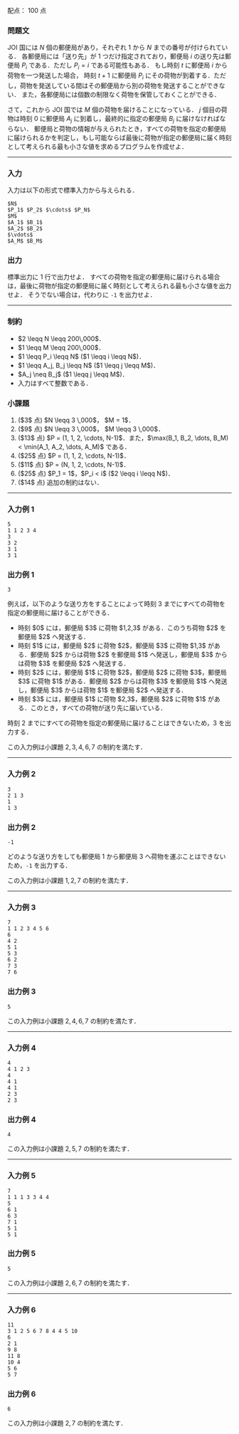 配点： $100$ 点

### 問題文

JOI 国には $N$ 個の郵便局があり，それぞれ $1$ から $N$ までの番号が付けられている．
各郵便局には「送り先」が $1$ つだけ指定されており，郵便局 $i$ の送り先は郵便局 $P_i$ である．ただし $P_i = i$ である可能性もある．
もし時刻 $t$ に郵便局 $i$ から荷物を一つ発送した場合， 時刻 $t + 1$ に郵便局 $P_i$ にその荷物が到着する．ただし，荷物を発送している間はその郵便局から別の荷物を発送することができない．
また，各郵便局には個数の制限なく荷物を保管しておくことができる．

さて，これから JOI 国では $M$ 個の荷物を届けることになっている．
$j$ 個目の荷物は時刻 $0$ に郵便局 $A_j$ に到着し，最終的に指定の郵便局 $B_j$ に届けなければならない．
郵便局と荷物の情報が与えられたとき，すべての荷物を指定の郵便局に届けられるかを判定し，もし可能ならば最後に荷物が指定の郵便局に届く時刻として考えられる最も小さな値を求めるプログラムを作成せよ．

---

### 入力

入力は以下の形式で標準入力から与えられる．

~~~
$N$
$P_1$ $P_2$ $\cdots$ $P_N$
$M$
$A_1$ $B_1$
$A_2$ $B_2$
$\vdots$
$A_M$ $B_M$
~~~

### 出力

標準出力に $1$ 行で出力せよ．
すべての荷物を指定の郵便局に届けられる場合は，最後に荷物が指定の郵便局に届く時刻として考えられる最も小さな値を出力せよ．
そうでない場合は，代わりに <code>-1</code> を出力せよ．

---

### 制約

<ul>
<li> $2 \leqq N \leqq 200\,000$．
<li> $1 \leqq M \leqq 200\,000$．
<li> $1 \leqq P_i \leqq N$ ($1 \leqq i \leqq N$)．
<li> $1 \leqq A_j, B_j \leqq N$ ($1 \leqq j \leqq M$)．
<li> $A_j \neq B_j$ ($1 \leqq j \leqq M$)．
<li> 入力はすべて整数である．
</ul>

### 小課題

<ol>
<li> ($3$ 点) $N \leqq 3 \,000$， $M = 1$．
<li> ($9$ 点) $N \leqq 3 \,000$， $M \leqq 3 \,000$．
<li> ($13$ 点) $P = (1, 1, 2, \cdots, N-1)$．また，$\max(B_1, B_2, \dots, B_M) < \min(A_1, A_2, \dots, A_M)$ である．
<li> ($25$ 点) $P = (1, 1, 2, \cdots, N-1)$．
<li> ($11$ 点) $P = (N, 1, 2, \cdots, N-1)$．
<li> ($25$ 点) $P_1 = 1$，$P_i < i$ ($2 \leqq i \leqq N$)．
<li> ($14$ 点) 追加の制約はない．
</ol>

---

### 入力例 1

~~~
5
1 1 2 3 4
3
3 2
3 1
3 1
~~~

### 出力例 1

~~~
3
~~~

例えば，以下のような送り方をすることによって時刻 $3$ までにすべての荷物を指定の郵便局に届けることができる．

<ul>
<li> 時刻 $0$ には，郵便局 $3$ に荷物 $1,2,3$ がある．このうち荷物 $2$ を郵便局 $2$ へ発送する．
<li> 時刻 $1$ には，郵便局 $2$ に荷物 $2$，郵便局 $3$ に荷物 $1,3$ がある．郵便局 $2$ からは荷物 $2$ を郵便局 $1$ へ発送し，郵便局 $3$ からは荷物 $3$ を郵便局 $2$ へ発送する．
<li> 時刻 $2$ には，郵便局 $1$ に荷物 $2$，郵便局 $2$ に荷物 $3$，郵便局 $3$ に荷物 $1$ がある．郵便局 $2$ からは荷物 $3$ を郵便局 $1$ へ発送し，郵便局 $3$ からは荷物 $1$ を郵便局 $2$ へ発送する．
<li> 時刻 $3$ には，郵便局 $1$ に荷物 $2,3$，郵便局 $2$ に荷物 $1$ がある．このとき，すべての荷物が送り先に届いている．
</ul>

時刻 $2$ までにすべての荷物を指定の郵便局に届けることはできないため，$3$ を出力する．

この入力例は小課題 $2,3,4,6,7$ の制約を満たす．

---

### 入力例 2

~~~
3
2 1 3
1
1 3
~~~

### 出力例 2

~~~
-1
~~~

どのような送り方をしても郵便局 $1$ から郵便局 $3$ へ荷物を運ぶことはできないため，<code>-1</code> を出力する．

この入力例は小課題 $1,2,7$ の制約を満たす．

---

### 入力例 3

~~~
7
1 1 2 3 4 5 6
6
4 2
5 1
5 3
6 2
7 3
7 6
~~~

### 出力例 3

~~~
5
~~~

この入力例は小課題 $2,4,6,7$ の制約を満たす．

---

### 入力例 4

~~~
4
4 1 2 3
4
4 1
4 1
2 3
2 3
~~~

### 出力例 4

~~~
4
~~~

この入力例は小課題 $2,5,7$ の制約を満たす．

---

### 入力例 5

~~~
7
1 1 1 3 3 4 4
5
6 1
6 3
7 1
5 1
5 1
~~~

### 出力例 5

~~~
5
~~~

この入力例は小課題 $2,6,7$ の制約を満たす．

---

### 入力例 6

~~~
11
3 1 2 5 6 7 8 4 4 5 10
6
2 1
9 8
11 8
10 4
5 6
5 7
~~~

### 出力例 6

~~~
6
~~~

この入力例は小課題 $2,7$ の制約を満たす．
